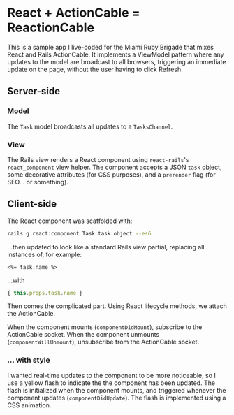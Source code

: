 # React + ActionCable = ReactionCable

This is a sample app I live-coded for the Miami Ruby Brigade that mixes React and Rails ActionCable. It implements a ViewModel pattern where any updates to the model are broadcast to all browsers, triggering an immediate update on the page, without the user having to click Refresh.

## Server-side 

### Model

The `Task` model broadcasts all updates to a `TasksChannel`.

### View

The Rails view renders a React component using `react-rails`'s `react_component` view helper. The component accepts a JSON `task` object, some decorative attributes (for CSS purposes), and a `prerender` flag (for SEO... or something).

## Client-side

The React component was scaffolded with:

```sh
rails g react:component Task task:object --es6
```

...then updated to look like a standard Rails view partial, replacing all instances of, for example:

```erb
<%= task.name %>
```

...with 
```js
{ this.props.task.name }
```

Then comes the complicated part. Using React lifecycle methods, we attach the ActionCable.

When the component mounts (`componentDidMount`), subscribe to the ActionCable socket. When the component unmounts (`componentWillUnmount`), unsubscribe from the ActionCable socket.

### ... with style

I wanted real-time updates to the component to be more noticeable, so I use a yellow flash to indicate the the component has been updated. The flash is initialized when the component mounts, and triggered whenever the component updates (`componentDidUpdate`). The flash is implemented using a CSS animation.
